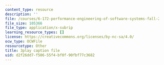```yaml
---
content_type: resource
description: ''
file: /courses/6-172-performance-engineering-of-software-systems-fall-2018/d2f26dd7f50655f4bf0f90fbf77c3682_euO8bqSW_Ow.vtt
file_size: 105366
file_type: application/x-subrip
learning_resource_types: []
license: https://creativecommons.org/licenses/by-nc-sa/4.0/
ocw_type: OCWFile
resourcetype: Other
title: 3play caption file
uid: d2f26dd7-f506-55f4-bf0f-90fbf77c3682
---
```

